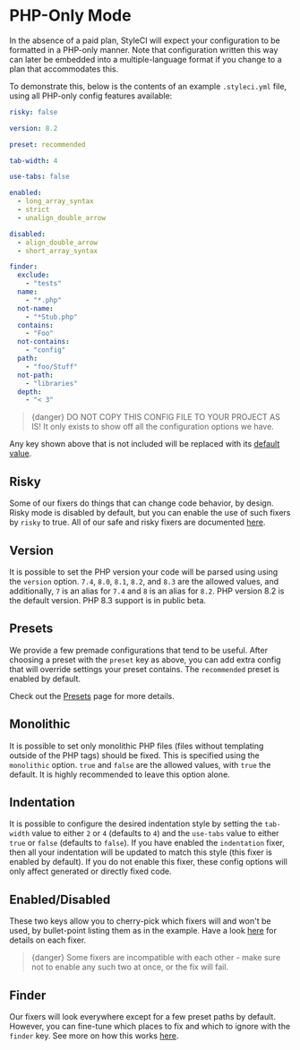 # PHP-Only Mode

In the absence of a paid plan, StyleCI will expect your configuration to be formatted in a PHP-only manner. Note that configuration written this way can later be embedded into a multiple-language format if you change to a plan that accommodates this.

To demonstrate this, below is the contents of an example `.styleci.yml` file, using all PHP-only config features available:

```yaml
risky: false

version: 8.2

preset: recommended

tab-width: 4

use-tabs: false

enabled:
  - long_array_syntax
  - strict
  - unalign_double_arrow

disabled:
  - align_double_arrow
  - short_array_syntax

finder:
  exclude:
    - "tests"
  name:
    - "*.php"
  not-name:
    - "*Stub.php"
  contains:
    - "Foo"
  not-contains:
    - "config"
  path:
    - "foo/Stuff"
  not-path:
    - "libraries"
  depth:
    - "< 3"
```

> {danger} DO NOT COPY THIS CONFIG FILE TO YOUR PROJECT AS IS! It only exists to show off all the configuration options we have.

Any key shown above that is not included will be replaced with its [default value](configuration#default-configuration).

<a name="risky"></a>
## Risky

Some of our fixers do things that can change code behavior, by design. Risky mode is disabled by default, but you can enable the use of such fixers by `risky` to true. All of our safe and risky fixers are documented [here](fixers).

<a name="version"></a>
## Version

It is possible to set the PHP version your code will be parsed using using the `version` option. `7.4`, `8.0`, `8.1`, `8.2`, and `8.3` are the allowed values, and additionally, `7` is an alias for `7.4` and `8` is an alias for `8.2`. PHP version 8.2 is the default version. PHP 8.3 support is in public beta.

<a name="presets"></a>
## Presets

We provide a few premade configurations that tend to be useful. After choosing a preset with the `preset` key as above, you can add extra config that will override settings your preset contains. The `recommended` preset is enabled by default.

Check out the [Presets](presets) page for more details.

<a name="monolithic"></a>
## Monolithic

It is possible to set only monolithic PHP files (files without templating outside of the PHP tags) should be fixed. This is specified using the `monolithic` option. `true` and `false` are the allowed values, with `true` the default. It is highly recommended to leave this option alone.

<a name="indentation"></a>
## Indentation

It is possible to configure the desired indentation style by setting the `tab-width` value to either `2` or `4` (defaults to `4`) and the `use-tabs` value to either `true` or `false` (defaults to `false`). If you have enabled the `indentation` fixer, then all your indentation will be updated to match this style (this fixer is enabled by default). If you do not enable this fixer, these config options will only affect generated or directly fixed code.

<a name="enabled-disabled"></a>
## Enabled/Disabled

These two keys allow you to cherry-pick which fixers will and won't be used, by bullet-point listing them as in the example. Have a look [here](fixers) for details on each fixer.

> {danger} Some fixers are incompatible with each other - make sure not to enable any such two at once, or the fix will fail.

<a name="finder"></a>
## Finder

Our fixers will look everywhere except for a few preset paths by default. However, you can fine-tune which places to fix and which to ignore with the `finder` key. See more on how this works [here](finder).
